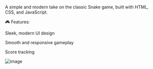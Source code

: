 A simple and modern take on the classic Snake game, built with HTML, CSS, and JavaScript.

🎮 Features:

Sleek, modern UI design

Smooth and responsive gameplay

Score tracking


![image](https://github.com/user-attachments/assets/24592cac-5fc0-4759-bc80-48694d06924f)
